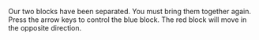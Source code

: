 Our two blocks have been separated. You must bring them together again. Press the arrow keys to control the blue block. The red block will move in the opposite direction.